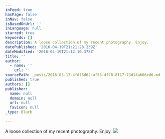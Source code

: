 ```yaml
---
inFeed: true
hasPage: false
inNav: false
isBasedOnUrl: ''
inLanguage: null
starred: true
keywords: []
description: A loose collection of my recent photography. Enjoy.
datePublished: '2016-04-19T21:21:28.239Z'
dateModified: '2016-04-19T21:12:10.378Z'
title: ''
author:
  - name: ''
    url: ''
sourcePath: _posts/2016-03-17-4fd76d62-af55-4f78-8f17-73d14a666ed6.md
published: true
authors: []
publisher:
  name: null
  domain: null
  url: null
  favicon: null
_type: Blurb

---
```

A loose collection of my recent photography. Enjoy.
![](https://the-grid-user-content.s3-us-west-2.amazonaws.com/a41761ac-fa2f-4c85-a3bc-486c9420878f.gif)